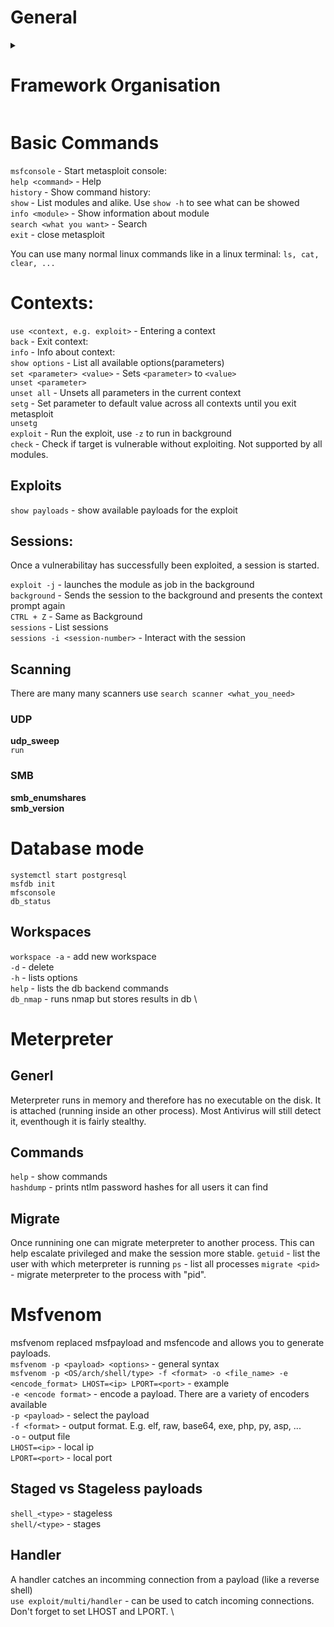 # General


<details>
<summary>
  
# Framework Organisation  
</summary>

**Modules** \
The modules are located at /opt/metasploit-framework/embedded/framework/modules

**Auxiliary:**
- Scanners
- crawlers
- fuzzers

**Encoders:** 
- Encode exploit and payload to trick signature-based antivirus

**Evasion:**
- Direct evasion attempts of antivirus software

**Exploits**
- Neatly organised by target

**NOP's**
- No operations, used as buffers to achive consisten payload size

**Payloads**
- Adapters: Conver payloads into different formats. For example, a normal single payload can be wrapped inside a Powershell adapter, which will make a single powershell command that will execute the payload.
- Singles: Self-contained Payloads(add user, lauch calc.exe).
- Stagers: Form a connection to metasploit to download additional payloads(stages).
- Stages: Are loaded by the stager. Allows to use larger payload size.

**Post**
- Post-exploitation
</details>

# Basic Commands
`msfconsole` - Start metasploit console:  \
`help <command>` - Help  \
`history` - Show command history:  \
`show` - List modules and alike. Use `show -h` to see what can be showed \
`info <module>` - Show information about module  \
`search <what you want>` - Search \
`exit` - close metasploit

You can use many normal linux commands like in a linux terminal: `ls, cat, clear, ...`

# Contexts:
`use <context, e.g. exploit>` - Entering a context  \
`back` - Exit context:  \
`info` - Info about context:  \
`show options` - List all available options(parameters)  \
`set <parameter> <value>` - Sets `<parameter>` to `<value>` \
`unset <parameter>` \
`unset all` - Unsets all parameters in the current context \
`setg` - Set parameter to default value across all contexts until you exit metasploit \
`unsetg` \
`exploit` - Run the exploit, use `-z` to run in background \
`check` - Check if target is vulnerable without exploiting. Not supported by all modules.

## Exploits
`show payloads` - show available payloads for the exploit

## Sessions:
Once a vulnerabilitay has successfully been exploited, a session is started.

`exploit -j` - launches the module as job in the background \
`background` - Sends the session to the background and presents the context prompt again \
`CTRL + Z` - Same as Background \
`sessions` - List sessions \
`sessions -i <session-number>` - Interact with the session

## Scanning
There are many many scanners use `search scanner <what_you_need>`
### UDP
**udp_sweep** \
`run` 

### SMB
**smb_enumshares** \
**smb_version**

# Database mode
`systemctl start postgresql` \
`msfdb init` \
`mfsconsole` \
`db_status` 

## Workspaces
`workspace -a` - add new workspace \
`-d` - delete \
`-h` - lists options \
`help` - lists the db backend commands \
`db_nmap` - runs nmap but stores results in db \

# Meterpreter
## Generl
Meterpreter runs in memory and therefore has no executable on the disk.
It is attached (running inside an other process).
Most Antivirus will still detect it, eventhough it is fairly stealthy.

## Commands
`help` - show commands \
`hashdump` - prints ntlm password hashes for all users it can find

## Migrate
Once runnining one can migrate meterpreter to another process.
This can help escalate privileged and make the session more stable.
`getuid` - list the user with which meterpreter is running
`ps` - list all processes
`migrate <pid>` - migrate meterpreter to the process with "pid".

# Msfvenom
msfvenom replaced msfpayload and msfencode and allows you to generate payloads. \
`msfvenom -p <payload> <options>` - general syntax \
`msfvenom -p <OS/arch/shell/type> -f <format> -o <file_name> -e <encode_format> LHOST=<ip> LPORT=<port>` - example \
`-e <encode format>` - encode a payload. There are a variety of encoders available \
`-p <payload>` - select the payload \
`-f <format>` - output format. E.g. elf, raw, base64, exe, php, py, asp, ... \
`-o` - output file \
`LHOST=<ip>` - local ip \
`LPORT=<port>` - local port

## Staged vs Stageless payloads
`shell_<type>` - stageless \
`shell/<type>` - stages

## Handler
A handler catches an incomming connection from a payload (like a reverse shell) \
`use exploit/multi/handler` - can be used to catch incoming connections. Don't forget to set LHOST and LPORT. \




